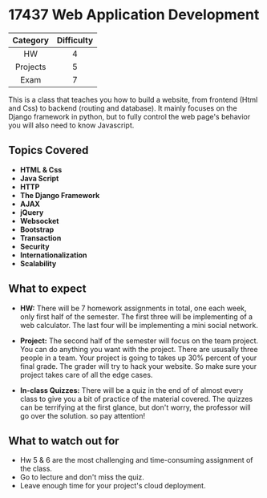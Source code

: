 # 17437 Web Application Development
| Category | Difficulty |
|:-:       | :-:        |
| HW       | 4          |
| Projects | 5          |
| Exam     | 7          |

This is a class that teaches you how to build a website, from frontend (Html and Css) to backend (routing and database). It mainly focuses on the Django framework in python, but to fully control the web page's behavior you will also need to know Javascript. 

## Topics Covered

- **HTML & Css**
- **Java Script**
- **HTTP**
- **The Django Framework**
- **AJAX**
- **jQuery**
- **Websocket**
- **Bootstrap**
- **Transaction**
- **Security**
- **Internationalization**
- **Scalability**

## What to expect

- **HW:** There will be 7 homework assignments in total, one each week, only first half of the semester. The first three will be implementing of a web calculator. The last four will be implementing a mini social network.

- **Project:** The second half of the semester will focus on the team project. You can do anything you want with the project. There are ususally three people in a team. Your project is going to takes up 30% percent of your final grade. The grader will try to hack your website. So make sure your project takes care of all the edge cases.

- **In-class Quizzes:** There will be a quiz in the end of of almost every class to give you a bit of practice of the material covered. The quizzes can be terrifying at the first glance, but don't worry, the professor will go over the solution. so pay attention! 

## What to watch out for

- Hw 5 & 6 are the most challenging and time-consuming assignment of the class.
- Go to lecture and don't miss the quiz.
- Leave enough time for your project's cloud deployment.




